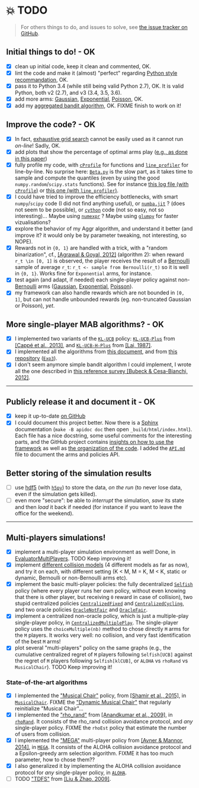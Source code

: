 # :boom: TODO
> For others things to do, and issues to solve, see [the issue tracker on GitHub](https://github.com/Naereen/AlgoBandits/issues).

## Initial things to do! - OK
- [x] clean up initial code, keep it clean and commented, OK.
- [x] lint the code and make it (almost) "perfect" regarding [Python style recommandation](https://www.python.org/dev/peps/pep-0008/), OK.
- [x] pass it to Python 3.4 (while still being valid Python 2.7), OK. It is valid Python, both v2 (2.7), and v3 (3.4, 3.5, 3.6).
- [x] add more arms: [Gaussian](Arms/Gaussian.py), [Exponential](Arms/Exponential.py), [Poisson](Arms/Poisson.py), OK.
- [x] add my [aggregated bandit algorithm](Policies/Aggr.py), OK. FIXME finish to work on it!

## Improve the code? - OK
- [x] In fact, [exhaustive grid search](http://scikit-learn.org/stable/modules/grid_search.html#exhaustive-grid-search) cannot be easily used as it cannot run *on-line*! Sadly, OK.
- [x] add plots that show the percentage of optimal arms play ([e.g., as done in this paper](http://www.cs.mcgill.ca/~vkules/bandits.pdf#page=11))
- [x] fully profile my code, with [`cProfile`](https://docs.python.org/2/library/profile.html) for functions and [`line_profiler`](https://github.com/rkern/line_profiler) for line-by-line. No surprise here: [`Beta.py`](Policies/Beta.py) is the slow part, as it takes time to sample and compute the quantiles (even by using the good `numpy.random`/`scipy.stats` functions). See for instance [this log file (with `cProfile`)](logs/main_py3_profile_log.txt) or [this one (with `line_profiler`)](logs/main_py3_line_profiler_log.txt).
- [x] I could have tried to improve the efficiency bottlenecks, with smart `numpy`/`scipy` code (I did not find anything useful), or [`numba.jit`](http://numba.pydata.org/) ? (does not seem to be possible), or [`cython`](http://cython.org/) code (not so easy, not so interesting)... Maybe using [`numexpr`](https://github.com/pydata/numexpr/wiki/Numexpr-Users-Guide) ? Maybe using [`glumpy`](http://glumpy.readthedocs.io/en/latest/) for faster vizualisations?
- [x] explore the behavior of my Aggr algorithm, and understand it better (and improve it? it would only be by parameter tweaking, not interesting, so NOPE).
- [x] Rewards not in `{0, 1}` are handled with a trick, with a "random binarization", cf., [[Agrawal & Goyal, 2012]](http://jmlr.org/proceedings/papers/v23/agrawal12/agrawal12.pdf) (algorithm 2): when reward `r_t \in [0, 1]` is observed, the player receives the result of a [Bernoulli](Arms/Bernoulli.py) sample of average `r_t`: `r_t <- sample from Bernoulli(r_t)` so it is well in `{0, 1}`. Works fine for `Exponential` arms, for instance.
- [x] test again (and adapt, if needed) each single-player policy against non-[Bernoulli](Arms/Bernoulli.py) arms ([Gaussian](Arms/Gaussian.py), [Exponential](Arms/Exponential.py), [Poisson](Arms/Poisson.py)).
- [x] my framework can also handle rewards which are not bounded in `[0, 1]`, but can not handle unbounded rewards (eg. non-truncated Gaussian or Poisson), *yet*.

## More single-player MAB algorithms? - OK
- [x] I implemented two variants of the [`KL-UCB`](Policies/klUCB.py) policy: [`KL-UCB-Plus`](Policies/klUCBPlus.py) from [[Cappé et al., 2013]](https://arxiv.org/pdf/1210.1136.pdf), and [`KL-UCB-H-Plus`](Policies/klUCBHPlus.py) from [[Lai, 1987]](https://projecteuclid.org/download/pdf_1/euclid.aos/1176350495).
- [x] I implemented all the algorithms from [this document](http://www.cs.mcgill.ca/~vkules/bandits.pdf), and from [this repository](https://github.com/johnmyleswhite/BanditsBook/blob/master/python/algorithms/exp3/exp3.py) ([`Exp3`](Policies/Exp3.py)).
- [x] I don't seem anymore simple bandit algorithm I could implement, I wrote all the one described in [this reference survey [Bubeck & Cesa-Bianchi, 2012]](http://homes.di.unimi.it/~cesabian/Pubblicazioni/banditSurvey.pdf).

-----

## Publicly release it and document it - OK
- [x] keep it up-to-date [on GitHub](https://github.com/Naereen/AlgoBandits)
- [x] I could document this project better. Now there is a [Sphinx](http://sphinx-doc.org/) documentation (`make -B apidoc doc` then open `_build/html/index.html`). Each file has a nice docstring, some useful comments for the interesting parts, and the GitHub project contains [insights on how to use the framework](README.md#configuration) as well as [the organization of the code](README.md#code-organization). I added the [`API.md`](API.md) file to document the arms and policies API.

## Better storing of the simulation results
- [ ] use [hdf5](https://www.hdfgroup.org/HDF5/) (with [`h5py`](http://docs.h5py.org/en/latest/quick.html#core-concepts)) to store the data, *on the run* (to never lose data, even if the simulation gets killed).
- [ ] even more "secure": be able to *interrupt* the simulation, *save* its state and then *load* it back if needed (for instance if you want to leave the office for the weekend).

-----

## Multi-players simulations!
- [x] implement a multi-player simulation environment as well! Done, in [EvaluatorMultiPlayers](Environment/EvaluatorMultiPlayers.py). TODO Keep improving it!
- [x] implement [different collision models](Environment/CollisionModels.py) (4 different models as far as now), and try it on each, with different setting (K < M, M = K, M < K, static or dynamic, Bernoulli or non-Bernoulli arms etc).
- [x] implement the basic multi-player policies: the fully decentralized [`Selfish`](PoliciesMultiPlayers/Selfish.py) policy (where every player runs her own policy, without even knowing that there is other player, but receiving `0` reward in case of collision), two stupid centralized policies [`CentralizedFixed`](PoliciesMultiPlayers/CentralizedFixed.py) and [`CentralizedCycling`](PoliciesMultiPlayers/CentralizedCycling.py), and two oracle policies [`OracleNotFair`](PoliciesMultiPlayers/OracleNotFair.py) and [`OracleFair`](PoliciesMultiPlayers/OracleFair.py).
- [x] implement a centralized non-oracle policy, which is just a multiple-play single-player policy, in [`CentralizedMultiplePlay`](PoliciesMultiPlayers/CentralizedMultiplePlay.py). The single-player policy uses the `choiceMultiple(nb)` method to chose directly `M` arms for the `M` players. It works very well: no collision, and very fast identification of the best `M` arms!
- [x] plot several "multi-players" policy on the same graphs (e.g., the cumulative centralized regret of `M` players following `Selfish[UCB]` against the regret of `M` players following `Selfish[klCUB]`, or `ALOHA` vs `rhoRand` vs `MusicalChair`). TODO Keep improving it!

### State-of-the-art algorithms
- [x] I implemented the ["Musical Chair"](https://arxiv.org/abs/1512.02866) policy, from [[Shamir et al., 2015]](https://arxiv.org/abs/1512.02866), in [`MusicalChair`](Policies/MusicalChair.py). FIXME the ["Dynamic Musical Chair"](https://arxiv.org/abs/1512.02866) that regularly reinitialize "Musical Chair"...
- [x] I implemented the ["rho_rand"](http://ieeexplore.ieee.org/document/5462144/) from [[Anandkumar et al., 2009]](http://ieeexplore.ieee.org/document/5462144/), in [`rhoRand`](PoliciesMultiPlayers/rhoRand.py). It consists of the rho_rand collision avoidance protocol, and *any* single-player policy. FIXME the `rhoEst` policy that estimate the number of users from collision.
- [x] I implemented the ["MEGA"](https://arxiv.org/abs/1404.5421) multi-player policy from [[Avner & Mannor, 2014]](https://arxiv.org/abs/1404.5421), in [`MEGA`](Policies/MEGA.py). It consists of the ALOHA collision avoidance protocol and a Epsilon-greedy arm selection algorithm. FIXME it has too much parameter, how to chose them??
- [x] I also generalized it by implementing the ALOHA collision avoidance protocol for *any* single-player policy, in [`ALOHA`](PoliciesMultiPlayers/ALOHA.py).
- [ ] TODO ["TDFS"](https://arxiv.org/abs/0910.2065v3) from [[Liu & Zhao, 2009]](https://arxiv.org/abs/0910.2065v3).
